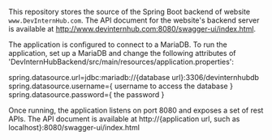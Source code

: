 This repository stores the source of the Spring Boot backend of website `www.DevInternHub.com`.
The API document for the website's backend server is available at http://www.devinternhub.com:8080/swagger-ui/index.html.

The application is configured to connect to a MariaDB.
To run the application, set up a MariaDB and change the following attributes of 'DevInternHubBackend/src/main/resources/application.properties':

spring.datasource.url=jdbc:mariadb://{database url}:3306/devinternhubdb
spring.datasource.username={ username to access the database }
spring.datasource.password={ the password }

Once running, the application listens on port 8080 and exposes a set of rest APIs.
The API document is available at http://{application url, such as localhost}:8080/swagger-ui/index.html

